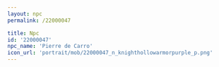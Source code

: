 ```yaml
---
layout: npc
permalink: /22000047

title: Npc
id: '22000047'
npc_name: 'Pierre de Carro'
icon_url: 'portrait/mob/22000047_n_knighthollowarmorpurple_p.png'
---
```

